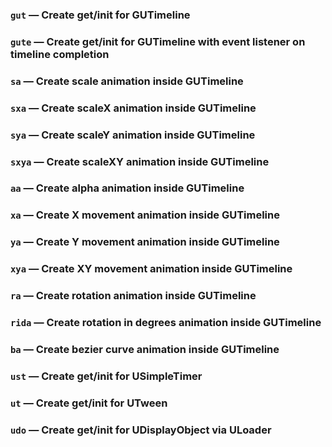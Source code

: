 ### `gut` — Create get/init for GUTimeline
### `gute` — Create get/init for GUTimeline with event listener on timeline completion
### `sa` — Create scale animation inside GUTimeline
### `sxa` — Create scaleX animation inside GUTimeline
### `sya` — Create scaleY animation inside GUTimeline
### `sxya` — Create scaleXY animation inside GUTimeline
### `aa` — Create alpha animation inside GUTimeline
### `xa` — Create X movement animation inside GUTimeline
### `ya` — Create Y movement animation inside GUTimeline
### `xya` — Create XY movement animation inside GUTimeline
### `ra` — Create rotation animation inside GUTimeline
### `rida` — Create rotation in degrees animation inside GUTimeline
### `ba` — Create bezier curve animation inside GUTimeline
### `ust` — Create get/init for USimpleTimer
### `ut` — Create get/init for UTween
### `udo` — Create get/init for UDisplayObject via ULoader
